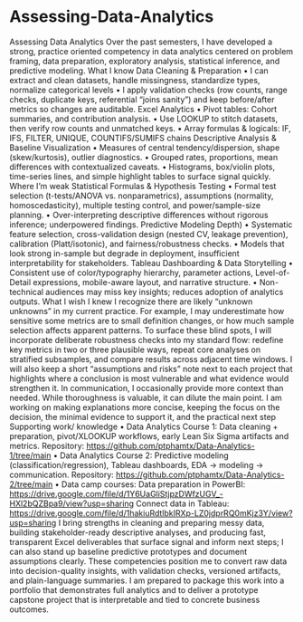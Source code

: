 # Assessing-Data-Analytics
Assessing Data Analytics
Over the past semesters, I have developed a strong, practice oriented competency in data analytics centered on problem framing, data preparation, exploratory analysis, statistical inference, and predictive modeling.
What I know
Data Cleaning & Preparation
•	I can extract and clean datasets, handle missingness, standardize types, normalize categorical levels
•	I apply validation checks (row counts, range checks, duplicate keys, referential “joins sanity”) and keep before/after metrics so changes are auditable.
Excel Analytics
•	Pivot tables: Cohort summaries, and contribution analysis.
•	Use LOOKUP to stitch datasets, then verify row counts and unmatched keys.
•	Array formulas & logicals: IF, IFS, FILTER, UNIQUE, COUNTIFS/SUMIFS chains
Descriptive Analysis & Baseline Visualization
•	Measures of central tendency/dispersion, shape (skew/kurtosis), outlier diagnostics.
•	Grouped rates, proportions, mean differences with contextualized caveats.
•	Histograms, box/violin plots, time-series lines, and simple highlight tables to surface signal quickly.
Where I’m weak
Statistical Formulas & Hypothesis Testing
•	Formal test selection (t-tests/ANOVA vs. nonparametrics), assumptions (normality, homoscedasticity), multiple testing control, and power/sample-size planning.
•	Over-interpreting descriptive differences without rigorous inference; underpowered findings.
Predictive Modeling Depth)
•	Systematic feature selection, cross-validation design (nested CV, leakage prevention), calibration (Platt/isotonic), and fairness/robustness checks.
•	Models that look strong in-sample but degrade in deployment, insufficient interpretability for stakeholders.
Tableau Dashboarding & Data Storytelling
•	Consistent use of color/typography hierarchy, parameter actions, Level-of-Detail expressions, mobile-aware layout, and narrative structure.
•	Non-technical audiences may miss key insights; reduces adoption of analytics outputs.
What I wish I knew
I recognize there are likely “unknown unknowns” in my current practice. For example, I may underestimate how sensitive some metrics are to small definition changes, or how much sample selection affects apparent patterns. To surface these blind spots, I will incorporate deliberate robustness checks into my standard flow: redefine key metrics in two or three plausible ways, repeat core analyses on stratified subsamples, and compare results across adjacent time windows. I will also keep a short “assumptions and risks” note next to each project that highlights where a conclusion is most vulnerable and what evidence would strengthen it.
In communication, I occasionally provide more context than needed. While thoroughness is valuable, it can dilute the main point. I am working on making explanations more concise, keeping the focus on the decision, the minimal evidence to support it, and the practical next step
Supporting work/ knowledge
•	Data Analytics Course 1: Data cleaning + preparation, pivot/XLOOKUP workflows, early Lean Six Sigma artifacts and metrics.
Repository: https://github.com/ptphamtx/Data-Analytics-1/tree/main
•	Data Analytics Course 2: Predictive modeling (classification/regression), Tableau dashboards, EDA → modeling → communication.
Repository: https://github.com/ptphamtx/Data-Analytics-2/tree/main
•	Data camp courses:
Data preparation in PowerBI: https://drive.google.com/file/d/1Y6UaGliStjpzDWfzUGV_-HXl2bQZBpa9/view?usp=sharing
Connect data in Tableau: https://drive.google.com/file/d/1hakiuRdtlbkIRXp-LZ0jdprRQ0mKjz3Y/view?usp=sharing
I bring strengths in cleaning and preparing messy data, building stakeholder-ready descriptive analyses, and producing fast, transparent Excel deliverables that surface signal and inform next steps; I can also stand up baseline predictive prototypes and document assumptions clearly. These competencies position me to convert raw data into decision-quality insights, with validation checks, versioned artifacts, and plain-language summaries. I am prepared to package this work into a portfolio that demonstrates full analytics and to deliver a prototype capstone project that is interpretable and tied to concrete business outcomes.

